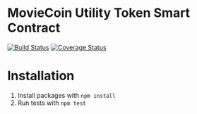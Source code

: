 # MovieCoin Utility Token Smart Contract

[![Build Status](https://travis-ci.org/BANKEX/moviecoin-utility-token.svg?branch=master)](https://travis-ci.org/BANKEX/moviecoin-utility-token)
[![Coverage Status](https://coveralls.io/repos/github/BANKEX/moviecoin-utility-token/badge.svg)](https://coveralls.io/github/BANKEX/moviecoin-utility-token)

# Installation

1. Install packages with `npm install`
2. Run tests with `npm test`
